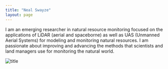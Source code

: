 ```yaml
---
title: "Neal Swayze"
layout: page
---
```


I am an emerging researcher in natural resource monitoring focused on the applications of LiDAR (aerial and spaceborne) as well as UAS (Unmanned Aerial Systems) for modeling and monitoring natural resources. I am passionate about improving and advancing the methods that scientists and land managers use for monitoring the natural world.


![title](/lab_projects_photos/gedi_project_photos/vogeler_headshot.jpg)

